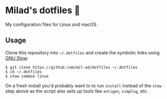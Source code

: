 # Milad's dotfiles 🐣

My configuration files for Linux and macOS.

## Usage

Clone this repository into `~/.dotfiles` and create the symbolic links using [GNU Stow](https://www.gnu.org/software/stow/):

```shell
$ git clone https://github.com/mil-ad/dotfiles ~/.dotfiles
$ cd ~/.dotfiles
$ stow common linux
```

On a fresh install you'd probably want to to run `install` instead of the `stow` step above as the script also sets up tools like `antigen`, `vimplug`, etc.
